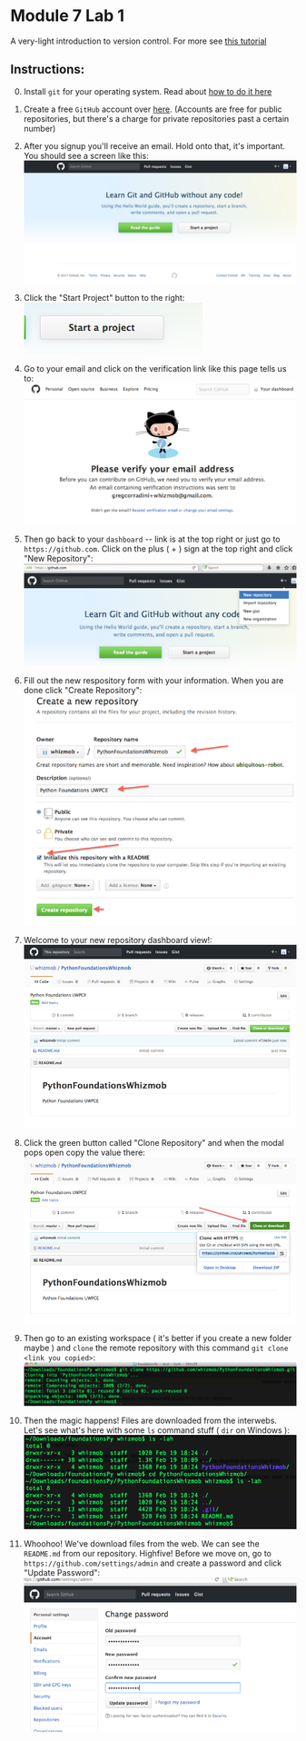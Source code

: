 # Module 7 Lab 1

A very-light introduction to version control.
For more see [this tutorial](http://product.hubspot.com/blog/git-and-github-tutorial-for-beginners)

## Instructions:

0. Install `git` for your operating system.
Read about [how to do it here](https://git-scm.com/book/en/v2/Getting-Started-Installing-Git)

0. Create a free `GitHub` account over [here](https://github.com/).
(Accounts are free for public repositories, but there's a charge for private repositories past a certain number)

0. After you signup you'll receive an email. Hold onto that, it's important. You should see a screen like this:
![splash_screen](1_aftersignup.png)

0. Click the "Start Project" button to the right:
![click_startproject](2_click_start_project.png)

0. Go to your email and click on the verification link like this page tells us to:
![3_verify_by_email](3_verify_by_email.png)

0. Then go back to your `dashboard` -- link is at the top right or just go to `https://github.com`. Click on the plus ( + ) sign
at the top right and click "New Repository":
![4_from_dashboard_click_new_repository](4_from_dashboard_click_new_repository.png)

0. Fill out the new respository form with your information. When you are done click "Create Repository":
![5_fill_out_the_repository_form](5_fill_out_the_repository_form.png)

0. Welcome to your new repository dashboard view!:
![6_see_your_new_repo](6_see_your_new_repo.png)

0. Click the green button called "Clone Repository" and when the modal pops open copy the value there:
![7_click_clone](7_click_clone.png)

0. Then go to an existing workspace ( it's better if you create a new folder maybe ) and `clone` the remote repository with
this command `git clone <link you copied>`:
![8_cli_clone](8_cli_clone.png)

0. Then the magic happens! Files are downloaded from the interwebs. Let's see what's here with some `ls` command stuff ( `dir` on Windows ):
![9_see_stuff](9_see_stuff.png)

0. Whoohoo! We've download files from the web. We can see the `README.md` from our repository. Highfive! Before we move on, go to `https://github.com/settings/admin` and create
a password and click "Update Password":
![10_change_your_password](10_change_your_password.png)





